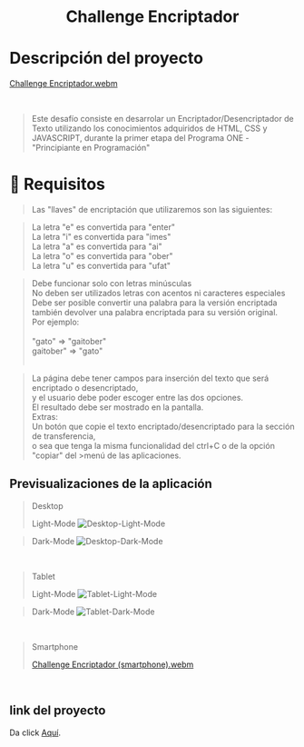  <h1 align="center"> Challenge Encriptador </h1>
 
 # Descripción del proyecto

[Challenge Encriptador.webm](https://github.com/johnsh85dev/Challenge_Encriptador/assets/126521026/dc772880-e1b1-4c45-b93f-f272b600fe0f)


 <br>
 
 >Este desafío consiste en desarrolar un Encriptador/Desencriptador de Texto
 >utilizando los conocimientos adquiridos de HTML, CSS y JAVASCRIPT, durante
 >la primer etapa del Programa ONE - "Principiante en Programación"


# 📝 Requisitos

>Las "llaves" de encriptación que utilizaremos son las siguientes:<br>

>La letra "e" es convertida para "enter" <br>
>La letra "i" es convertida para "imes" <br>
>La letra "a" es convertida para "ai" <br>
>La letra "o" es convertida para "ober" <br>
>La letra "u" es convertida para "ufat" <br>


>Debe funcionar solo con letras minúsculas <br>
>No deben ser utilizados letras con acentos ni caracteres especiales <br>
>Debe ser posible convertir una palabra para la versión encriptada también devolver una palabra encriptada para su versión original. <br>
>Por ejemplo:<br><br>
>"gato" => "gaitober"<br>
>gaitober" => "gato"<br><br>

>La página debe tener campos para inserción del texto que será encriptado o desencriptado,<br>
>y el usuario debe poder escoger entre las dos opciones.<br>
>El resultado debe ser mostrado en la pantalla.<br>
>Extras:<br>
>Un botón que copie el texto encriptado/desencriptado para la sección de transferencia,<br>
>o sea que tenga la misma funcionalidad del ctrl+C o de la opción "copiar" del >menú de las aplicaciones.<br>

## Previsualizaciones de la aplicación 

>Desktop
>
>Light-Mode
>![Desktop-Light-Mode](https://github.com/johnsh85dev/Challenge_Encriptador/assets/126521026/8288dbcc-c11d-4736-a214-9e79d6b51703)

>Dark-Mode
>![Desktop-Dark-Mode](https://github.com/johnsh85dev/Challenge_Encriptador/assets/126521026/62950307-43fe-43e4-b9dd-42edb634e8f8)

<br>

>Tablet
>
>Light-Mode
>![Tablet-Light-Mode](https://github.com/johnsh85dev/Challenge_Encriptador/assets/126521026/144e6a33-d200-410a-b91b-b941e6748bdc)

>Dark-Mode
>![Tablet-Dark-Mode](https://github.com/johnsh85dev/Challenge_Encriptador/assets/126521026/e94712d1-4e82-46dd-b953-e727066666f5)

<br>

>Smartphone
>
>[Challenge Encriptador (smartphone).webm](https://github.com/johnsh85dev/Challenge_Encriptador/assets/126521026/164cf7c8-1fa1-4ae9-96f0-f56f5f338e24)

<br>

## link del proyecto

Da click [Aquí](https://johnsh85dev.github.io/Challenge_Encriptador/).
